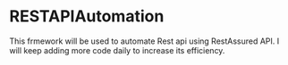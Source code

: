 # RESTAPIAutomation
This frmework will be used to automate Rest api using RestAssured API. I will keep adding more code daily to increase its efficiency.
